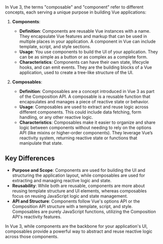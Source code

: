 In Vue 3, the terms "composable" and "component" refer to different concepts, each serving a unique purpose in building Vue applications:

1. **Components**:
   - **Definition**: Components are reusable Vue instances with a name. They encapsulate Vue features and markup that can be used in multiple places in your application. A component in Vue can include template, script, and style sections.
   - **Usage**: You use components to build the UI of your application. They can be as simple as a button or as complex as a complete form.
   - **Characteristics**: Components can have their own state, lifecycle hooks, and can emit events. They are the building blocks of a Vue application, used to create a tree-like structure of the UI.

2. **Composables**:
   - **Definition**: Composables are a concept introduced in Vue 3 as part of the Composition API. A composable is a reusable function that encapsulates and manages a piece of reactive state or behavior. 
   - **Usage**: Composables are used to extract and reuse logic across different components. This could include data fetching, form handling, or any other reactive logic.
   - **Characteristics**: Composables make it easier to organize and share logic between components without needing to rely on the options API (like mixins or higher-order components). They leverage Vue’s reactivity system,  returning reactive state or functions that manipulate that state.

## Key Differences

- **Purpose and Scope**: Components are used for building the UI and structuring the application layout, while composables are used for extracting and managing reactive logic and state.
- **Reusability**: While both are reusable, components are more about reusing template structure and UI elements, whereas composables focus on reusing JavaScript logic and state management.
- **API and Structure**: Components follow Vue's options API or the Composition API structure with a template, script, and style. Composables are purely JavaScript functions, utilizing the Composition API's reactivity features.

In Vue 3, while components are the backbone for your application's UI, composables provide a powerful way to abstract and reuse reactive logic across those components.